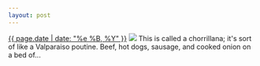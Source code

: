```yaml
---
layout: post
---
```


<p>
  <time><a href="/119">{{ page.date | date: "%e %B, %Y" }}</a></time>
  <a href="/119"><img src="{{ site.assets_url }}/119.jpg"/></a>
  <span>This is called a chorrillana; it's sort of like a Valparaiso poutine. Beef, hot dogs, sausage, and cooked onion on a bed of...</span>
</p>
